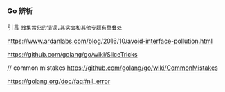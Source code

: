 ### Go 辨析 

引言
``搜集常犯的错误,其实会和其他专题有重叠处``

https://www.ardanlabs.com/blog/2016/10/avoid-interface-pollution.html

https://github.com/golang/go/wiki/SliceTricks


// common mistakes 
https://github.com/golang/go/wiki/CommonMistakes

https://golang.org/doc/faq#nil_error
